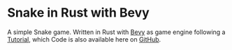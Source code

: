 # Snake in Rust with Bevy

A simple Snake game. Written in Rust with [Bevy](https://bevyengine.com) as game engine following a [Tutorial](https://mbuffett.com/posts/bevy-snake-tutorial), which Code is also available here on [GitHub](https://github.com/marcusbuffett/bevy_snake).
